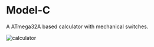 # Model-C
A ATmega32A based calculator with mechanical switches.

![calculator](https://i.imgur.com/KJgRNNJ.png)
